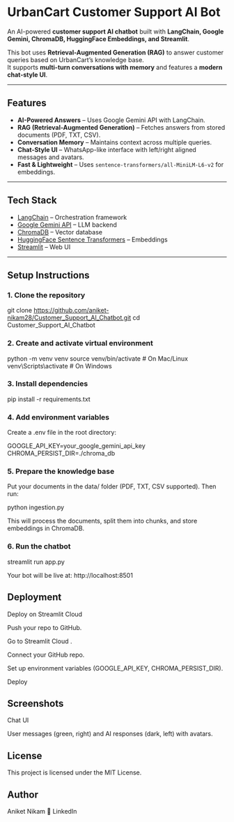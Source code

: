 #  UrbanCart Customer Support AI Bot

An AI-powered **customer support  AI chatbot** built with **LangChain, Google Gemini, ChromaDB, HuggingFace Embeddings, and Streamlit**.  

This bot uses **Retrieval-Augmented Generation (RAG)** to answer customer queries based on UrbanCart’s knowledge base.  
It supports **multi-turn conversations with memory** and features a **modern chat-style UI**.

---

## Features

- **AI-Powered Answers** – Uses Google Gemini API with LangChain.  
- **RAG (Retrieval-Augmented Generation)** – Fetches answers from stored documents (PDF, TXT, CSV).  
- **Conversation Memory** – Maintains context across multiple queries.  
- **Chat-Style UI** – WhatsApp-like interface with left/right aligned messages and avatars.  
- **Fast & Lightweight** – Uses `sentence-transformers/all-MiniLM-L6-v2` for embeddings.  

---

## Tech Stack

- [LangChain](https://www.langchain.com/) – Orchestration framework  
- [Google Gemini API](https://ai.google.dev/) – LLM backend  
- [ChromaDB](https://www.trychroma.com/) – Vector database  
- [HuggingFace Sentence Transformers](https://www.sbert.net/) – Embeddings  
- [Streamlit](https://streamlit.io/) – Web UI  

---

## Setup Instructions

### 1. Clone the repository

git clone https://github.com/aniket-nikam28/Customer_Support_AI_Chatbot.git
cd Customer_Support_AI_Chatbot

### 2. Create and activate virtual environment
python -m venv venv
source venv/bin/activate   # On Mac/Linux
venv\Scripts\activate      # On Windows

### 3. Install dependencies
pip install -r requirements.txt

### 4. Add environment variables

Create a .env file in the root directory:

GOOGLE_API_KEY=your_google_gemini_api_key
CHROMA_PERSIST_DIR=./chroma_db

### 5. Prepare the knowledge base

Put your documents in the data/ folder (PDF, TXT, CSV supported).
Then run:

python ingestion.py


This will process the documents, split them into chunks, and store embeddings in ChromaDB.

### 6. Run the chatbot
streamlit run app.py


Your bot will be live at: http://localhost:8501

## Deployment
Deploy on Streamlit Cloud

Push your repo to GitHub.

Go to Streamlit Cloud
.

Connect your GitHub repo.

Set up environment variables (GOOGLE_API_KEY, CHROMA_PERSIST_DIR).

Deploy 

## Screenshots
Chat UI

User messages (green, right) and AI responses (dark, left) with avatars.


## License

This project is licensed under the MIT License.

## Author

Aniket Nikam
🔗 LinkedIn

